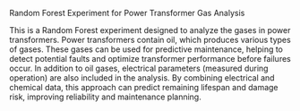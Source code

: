Random Forest Experiment for Power Transformer Gas Analysis

This is a Random Forest experiment designed to analyze the gases in power transformers. Power transformers contain oil, which produces various types of gases. 
These gases can be used for predictive maintenance, helping to detect potential faults and optimize transformer performance before failures occur. 
In addition to oil gases, electrical parameters (measured during operation) are also included in the analysis. By combining electrical and chemical data, 
this approach can predict remaining lifespan and damage risk, improving reliability and maintenance planning.
